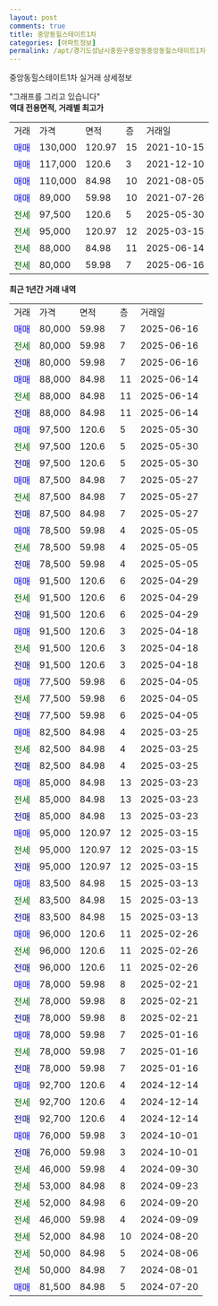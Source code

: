 ```yaml
---
layout: post
comments: true
title: 중앙동힐스테이트1차
categories: [아파트정보]
permalink: /apt/경기도성남시중원구중앙동중앙동힐스테이트1차
---
```


중앙동힐스테이트1차 실거래 상세정보

<script type="text/javascript">
  google.charts.load('current', {'packages':['line', 'corechart']});
  google.charts.setOnLoadCallback(drawChart);

  function drawChart() {
    var data = new google.visualization.DataTable();
    data.addColumn('date', '거래일');
    data.addColumn('number', "매매");
    data.addColumn('number', "전세");
    data.addColumn('number', "전매");

    data.addRows([[new Date(Date.parse("2025-06-16")), 80000, null, null], [new Date(Date.parse("2025-06-16")), null, 80000, null], [new Date(Date.parse("2025-06-16")), null, null, 80000], [new Date(Date.parse("2025-06-14")), 88000, null, null], [new Date(Date.parse("2025-06-14")), null, 88000, null], [new Date(Date.parse("2025-06-14")), null, null, 88000], [new Date(Date.parse("2025-05-30")), 97500, null, null], [new Date(Date.parse("2025-05-30")), null, 97500, null], [new Date(Date.parse("2025-05-30")), null, null, 97500], [new Date(Date.parse("2025-05-27")), 87500, null, null], [new Date(Date.parse("2025-05-27")), null, 87500, null], [new Date(Date.parse("2025-05-27")), null, null, 87500], [new Date(Date.parse("2025-05-05")), 78500, null, null], [new Date(Date.parse("2025-05-05")), null, 78500, null], [new Date(Date.parse("2025-05-05")), null, null, 78500], [new Date(Date.parse("2025-04-29")), 91500, null, null], [new Date(Date.parse("2025-04-29")), null, 91500, null], [new Date(Date.parse("2025-04-29")), null, null, 91500], [new Date(Date.parse("2025-04-18")), 91500, null, null], [new Date(Date.parse("2025-04-18")), null, 91500, null], [new Date(Date.parse("2025-04-18")), null, null, 91500], [new Date(Date.parse("2025-04-05")), 77500, null, null], [new Date(Date.parse("2025-04-05")), null, 77500, null], [new Date(Date.parse("2025-04-05")), null, null, 77500], [new Date(Date.parse("2025-03-25")), 82500, null, null], [new Date(Date.parse("2025-03-25")), null, 82500, null], [new Date(Date.parse("2025-03-25")), null, null, 82500], [new Date(Date.parse("2025-03-23")), 85000, null, null], [new Date(Date.parse("2025-03-23")), null, 85000, null], [new Date(Date.parse("2025-03-23")), null, null, 85000], [new Date(Date.parse("2025-03-15")), 95000, null, null], [new Date(Date.parse("2025-03-15")), null, 95000, null], [new Date(Date.parse("2025-03-15")), null, null, 95000], [new Date(Date.parse("2025-03-13")), 83500, null, null], [new Date(Date.parse("2025-03-13")), null, 83500, null], [new Date(Date.parse("2025-03-13")), null, null, 83500], [new Date(Date.parse("2025-02-26")), 96000, null, null], [new Date(Date.parse("2025-02-26")), null, 96000, null], [new Date(Date.parse("2025-02-26")), null, null, 96000], [new Date(Date.parse("2025-02-21")), 78000, null, null], [new Date(Date.parse("2025-02-21")), null, 78000, null], [new Date(Date.parse("2025-02-21")), null, null, 78000], [new Date(Date.parse("2025-01-16")), 78000, null, null], [new Date(Date.parse("2025-01-16")), null, 78000, null], [new Date(Date.parse("2025-01-16")), null, null, 78000], [new Date(Date.parse("2024-12-14")), 92700, null, null], [new Date(Date.parse("2024-12-14")), null, 92700, null], [new Date(Date.parse("2024-12-14")), null, null, 92700], [new Date(Date.parse("2024-10-01")), 76000, null, null], [new Date(Date.parse("2024-10-01")), null, null, 76000], [new Date(Date.parse("2024-09-30")), null, 46000, null], [new Date(Date.parse("2024-09-23")), null, 53000, null], [new Date(Date.parse("2024-09-20")), null, 52000, null], [new Date(Date.parse("2024-09-09")), null, 46000, null], [new Date(Date.parse("2024-08-20")), null, 52000, null], [new Date(Date.parse("2024-08-06")), null, 50000, null], [new Date(Date.parse("2024-08-01")), null, 50000, null], [new Date(Date.parse("2024-07-20")), 81500, null, null]]);

    var options = {
      hAxis: {
        format: 'yyyy/MM/dd'
      },    
      lineWidth: 0,
      pointsVisible: true,    
      title: '최근 1년간 유형별 실거래가 분포',
      legend: { position: 'bottom' }
    };

    var formatter = new google.visualization.NumberFormat({pattern:'###,###'} );
    formatter.format(data, 1);
    formatter.format(data, 2);
    
    setTimeout(function() {
        var chart = new google.visualization.LineChart(document.getElementById('columnchart_material'));
        chart.draw(data, (options));
        document.getElementById('loading').style.display = 'none';
    }, 200);
  }
</script>


<div id="loading" style="z-index:20; display: block; margin-left: 0px">"그래프를 그리고 있습니다"</div>
<div id="columnchart_material" style="width: 95%; margin-left: 0px; display: block"></div>
<!-- contents start -->
<b>역대 전용면적, 거래별 최고가</b>
<table class="sortable">
    <tr>
      <td>거래</td>
      <td>가격</td>
      <td>면적</td>
      <td>층</td>
      <td>거래일</td>
    </tr>
        <tr>
          <td><a style="color: blue">매매</a></td>
          <td>130,000</td>
          <td>120.97</td>
          <td>15</td>
          <td>2021-10-15</td>
        </tr>            <tr>
          <td><a style="color: blue">매매</a></td>
          <td>117,000</td>
          <td>120.6</td>
          <td>3</td>
          <td>2021-12-10</td>
        </tr>            <tr>
          <td><a style="color: blue">매매</a></td>
          <td>110,000</td>
          <td>84.98</td>
          <td>10</td>
          <td>2021-08-05</td>
        </tr>            <tr>
          <td><a style="color: blue">매매</a></td>
          <td>89,000</td>
          <td>59.98</td>
          <td>10</td>
          <td>2021-07-26</td>
        </tr>        
        <tr>
              <td><a style="color: darkgreen">전세</a></td>
              <td>97,500</td>
              <td>120.6</td>
              <td>5</td>
              <td>2025-05-30</td>
            </tr>            <tr>
              <td><a style="color: darkgreen">전세</a></td>
              <td>95,000</td>
              <td>120.97</td>
              <td>12</td>
              <td>2025-03-15</td>
            </tr>            <tr>
              <td><a style="color: darkgreen">전세</a></td>
              <td>88,000</td>
              <td>84.98</td>
              <td>11</td>
              <td>2025-06-14</td>
            </tr>            <tr>
              <td><a style="color: darkgreen">전세</a></td>
              <td>80,000</td>
              <td>59.98</td>
              <td>7</td>
              <td>2025-06-16</td>
            </tr>        
    
</table>

<b>최근 1년간 거래 내역</b>

<table class="sortable">
    <tr>
      <td>거래</td>
      <td>가격</td>
      <td>면적</td>
      <td>층</td>
      <td>거래일</td>
    </tr>
    <tr>
      <td><a style="color: blue">매매</a></td>
      <td>80,000</td>
      <td>59.98</td>
      <td>7</td>
      <td>2025-06-16</td>
    </tr>          <tr>
      <td><a style="color: darkgreen">전세</a></td>
      <td>80,000</td>
      <td>59.98</td>
      <td>7</td>
      <td>2025-06-16</td>
    </tr>          <tr>
      <td><a style="color: darkblue">전매</a></td>
      <td>80,000</td>
      <td>59.98</td>
      <td>7</td>
      <td>2025-06-16</td>
    </tr>          <tr>
      <td><a style="color: blue">매매</a></td>
      <td>88,000</td>
      <td>84.98</td>
      <td>11</td>
      <td>2025-06-14</td>
    </tr>          <tr>
      <td><a style="color: darkgreen">전세</a></td>
      <td>88,000</td>
      <td>84.98</td>
      <td>11</td>
      <td>2025-06-14</td>
    </tr>          <tr>
      <td><a style="color: darkblue">전매</a></td>
      <td>88,000</td>
      <td>84.98</td>
      <td>11</td>
      <td>2025-06-14</td>
    </tr>          <tr>
      <td><a style="color: blue">매매</a></td>
      <td>97,500</td>
      <td>120.6</td>
      <td>5</td>
      <td>2025-05-30</td>
    </tr>          <tr>
      <td><a style="color: darkgreen">전세</a></td>
      <td>97,500</td>
      <td>120.6</td>
      <td>5</td>
      <td>2025-05-30</td>
    </tr>          <tr>
      <td><a style="color: darkblue">전매</a></td>
      <td>97,500</td>
      <td>120.6</td>
      <td>5</td>
      <td>2025-05-30</td>
    </tr>          <tr>
      <td><a style="color: blue">매매</a></td>
      <td>87,500</td>
      <td>84.98</td>
      <td>7</td>
      <td>2025-05-27</td>
    </tr>          <tr>
      <td><a style="color: darkgreen">전세</a></td>
      <td>87,500</td>
      <td>84.98</td>
      <td>7</td>
      <td>2025-05-27</td>
    </tr>          <tr>
      <td><a style="color: darkblue">전매</a></td>
      <td>87,500</td>
      <td>84.98</td>
      <td>7</td>
      <td>2025-05-27</td>
    </tr>          <tr>
      <td><a style="color: blue">매매</a></td>
      <td>78,500</td>
      <td>59.98</td>
      <td>4</td>
      <td>2025-05-05</td>
    </tr>          <tr>
      <td><a style="color: darkgreen">전세</a></td>
      <td>78,500</td>
      <td>59.98</td>
      <td>4</td>
      <td>2025-05-05</td>
    </tr>          <tr>
      <td><a style="color: darkblue">전매</a></td>
      <td>78,500</td>
      <td>59.98</td>
      <td>4</td>
      <td>2025-05-05</td>
    </tr>          <tr>
      <td><a style="color: blue">매매</a></td>
      <td>91,500</td>
      <td>120.6</td>
      <td>6</td>
      <td>2025-04-29</td>
    </tr>          <tr>
      <td><a style="color: darkgreen">전세</a></td>
      <td>91,500</td>
      <td>120.6</td>
      <td>6</td>
      <td>2025-04-29</td>
    </tr>          <tr>
      <td><a style="color: darkblue">전매</a></td>
      <td>91,500</td>
      <td>120.6</td>
      <td>6</td>
      <td>2025-04-29</td>
    </tr>          <tr>
      <td><a style="color: blue">매매</a></td>
      <td>91,500</td>
      <td>120.6</td>
      <td>3</td>
      <td>2025-04-18</td>
    </tr>          <tr>
      <td><a style="color: darkgreen">전세</a></td>
      <td>91,500</td>
      <td>120.6</td>
      <td>3</td>
      <td>2025-04-18</td>
    </tr>          <tr>
      <td><a style="color: darkblue">전매</a></td>
      <td>91,500</td>
      <td>120.6</td>
      <td>3</td>
      <td>2025-04-18</td>
    </tr>          <tr>
      <td><a style="color: blue">매매</a></td>
      <td>77,500</td>
      <td>59.98</td>
      <td>6</td>
      <td>2025-04-05</td>
    </tr>          <tr>
      <td><a style="color: darkgreen">전세</a></td>
      <td>77,500</td>
      <td>59.98</td>
      <td>6</td>
      <td>2025-04-05</td>
    </tr>          <tr>
      <td><a style="color: darkblue">전매</a></td>
      <td>77,500</td>
      <td>59.98</td>
      <td>6</td>
      <td>2025-04-05</td>
    </tr>          <tr>
      <td><a style="color: blue">매매</a></td>
      <td>82,500</td>
      <td>84.98</td>
      <td>4</td>
      <td>2025-03-25</td>
    </tr>          <tr>
      <td><a style="color: darkgreen">전세</a></td>
      <td>82,500</td>
      <td>84.98</td>
      <td>4</td>
      <td>2025-03-25</td>
    </tr>          <tr>
      <td><a style="color: darkblue">전매</a></td>
      <td>82,500</td>
      <td>84.98</td>
      <td>4</td>
      <td>2025-03-25</td>
    </tr>          <tr>
      <td><a style="color: blue">매매</a></td>
      <td>85,000</td>
      <td>84.98</td>
      <td>13</td>
      <td>2025-03-23</td>
    </tr>          <tr>
      <td><a style="color: darkgreen">전세</a></td>
      <td>85,000</td>
      <td>84.98</td>
      <td>13</td>
      <td>2025-03-23</td>
    </tr>          <tr>
      <td><a style="color: darkblue">전매</a></td>
      <td>85,000</td>
      <td>84.98</td>
      <td>13</td>
      <td>2025-03-23</td>
    </tr>          <tr>
      <td><a style="color: blue">매매</a></td>
      <td>95,000</td>
      <td>120.97</td>
      <td>12</td>
      <td>2025-03-15</td>
    </tr>          <tr>
      <td><a style="color: darkgreen">전세</a></td>
      <td>95,000</td>
      <td>120.97</td>
      <td>12</td>
      <td>2025-03-15</td>
    </tr>          <tr>
      <td><a style="color: darkblue">전매</a></td>
      <td>95,000</td>
      <td>120.97</td>
      <td>12</td>
      <td>2025-03-15</td>
    </tr>          <tr>
      <td><a style="color: blue">매매</a></td>
      <td>83,500</td>
      <td>84.98</td>
      <td>15</td>
      <td>2025-03-13</td>
    </tr>          <tr>
      <td><a style="color: darkgreen">전세</a></td>
      <td>83,500</td>
      <td>84.98</td>
      <td>15</td>
      <td>2025-03-13</td>
    </tr>          <tr>
      <td><a style="color: darkblue">전매</a></td>
      <td>83,500</td>
      <td>84.98</td>
      <td>15</td>
      <td>2025-03-13</td>
    </tr>          <tr>
      <td><a style="color: blue">매매</a></td>
      <td>96,000</td>
      <td>120.6</td>
      <td>11</td>
      <td>2025-02-26</td>
    </tr>          <tr>
      <td><a style="color: darkgreen">전세</a></td>
      <td>96,000</td>
      <td>120.6</td>
      <td>11</td>
      <td>2025-02-26</td>
    </tr>          <tr>
      <td><a style="color: darkblue">전매</a></td>
      <td>96,000</td>
      <td>120.6</td>
      <td>11</td>
      <td>2025-02-26</td>
    </tr>          <tr>
      <td><a style="color: blue">매매</a></td>
      <td>78,000</td>
      <td>59.98</td>
      <td>8</td>
      <td>2025-02-21</td>
    </tr>          <tr>
      <td><a style="color: darkgreen">전세</a></td>
      <td>78,000</td>
      <td>59.98</td>
      <td>8</td>
      <td>2025-02-21</td>
    </tr>          <tr>
      <td><a style="color: darkblue">전매</a></td>
      <td>78,000</td>
      <td>59.98</td>
      <td>8</td>
      <td>2025-02-21</td>
    </tr>          <tr>
      <td><a style="color: blue">매매</a></td>
      <td>78,000</td>
      <td>59.98</td>
      <td>7</td>
      <td>2025-01-16</td>
    </tr>          <tr>
      <td><a style="color: darkgreen">전세</a></td>
      <td>78,000</td>
      <td>59.98</td>
      <td>7</td>
      <td>2025-01-16</td>
    </tr>          <tr>
      <td><a style="color: darkblue">전매</a></td>
      <td>78,000</td>
      <td>59.98</td>
      <td>7</td>
      <td>2025-01-16</td>
    </tr>          <tr>
      <td><a style="color: blue">매매</a></td>
      <td>92,700</td>
      <td>120.6</td>
      <td>4</td>
      <td>2024-12-14</td>
    </tr>          <tr>
      <td><a style="color: darkgreen">전세</a></td>
      <td>92,700</td>
      <td>120.6</td>
      <td>4</td>
      <td>2024-12-14</td>
    </tr>          <tr>
      <td><a style="color: darkblue">전매</a></td>
      <td>92,700</td>
      <td>120.6</td>
      <td>4</td>
      <td>2024-12-14</td>
    </tr>          <tr>
      <td><a style="color: blue">매매</a></td>
      <td>76,000</td>
      <td>59.98</td>
      <td>3</td>
      <td>2024-10-01</td>
    </tr>          <tr>
      <td><a style="color: darkblue">전매</a></td>
      <td>76,000</td>
      <td>59.98</td>
      <td>3</td>
      <td>2024-10-01</td>
    </tr>          <tr>
      <td><a style="color: darkgreen">전세</a></td>
      <td>46,000</td>
      <td>59.98</td>
      <td>4</td>
      <td>2024-09-30</td>
    </tr>          <tr>
      <td><a style="color: darkgreen">전세</a></td>
      <td>53,000</td>
      <td>84.98</td>
      <td>8</td>
      <td>2024-09-23</td>
    </tr>          <tr>
      <td><a style="color: darkgreen">전세</a></td>
      <td>52,000</td>
      <td>84.98</td>
      <td>6</td>
      <td>2024-09-20</td>
    </tr>          <tr>
      <td><a style="color: darkgreen">전세</a></td>
      <td>46,000</td>
      <td>59.98</td>
      <td>4</td>
      <td>2024-09-09</td>
    </tr>          <tr>
      <td><a style="color: darkgreen">전세</a></td>
      <td>52,000</td>
      <td>84.98</td>
      <td>10</td>
      <td>2024-08-20</td>
    </tr>          <tr>
      <td><a style="color: darkgreen">전세</a></td>
      <td>50,000</td>
      <td>84.98</td>
      <td>5</td>
      <td>2024-08-06</td>
    </tr>          <tr>
      <td><a style="color: darkgreen">전세</a></td>
      <td>50,000</td>
      <td>84.98</td>
      <td>7</td>
      <td>2024-08-01</td>
    </tr>          <tr>
      <td><a style="color: blue">매매</a></td>
      <td>81,500</td>
      <td>84.98</td>
      <td>5</td>
      <td>2024-07-20</td>
    </tr>      </table>
<!-- contents end -->    

